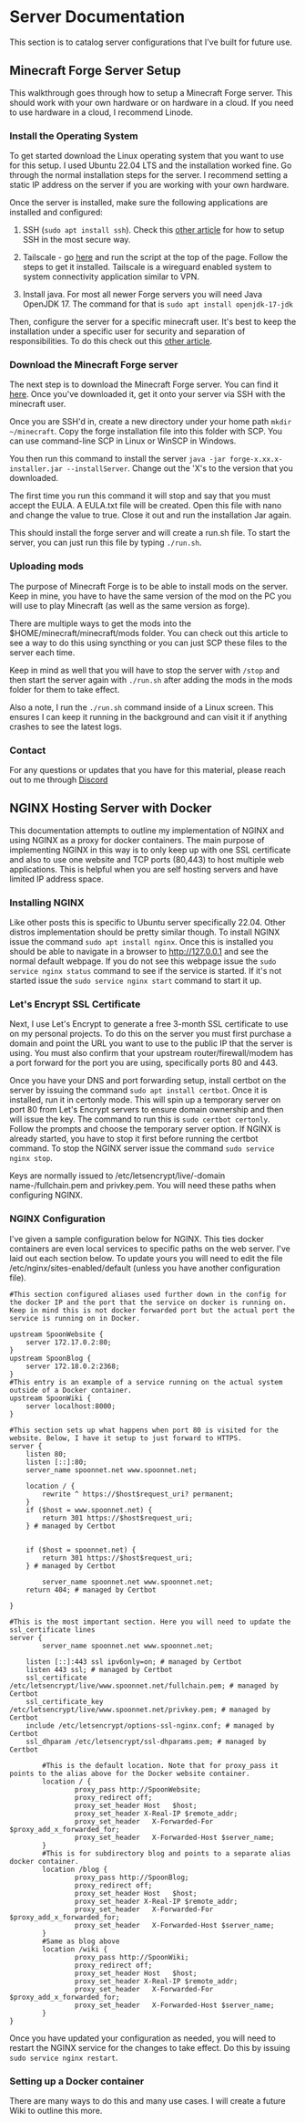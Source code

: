 # Server Documentation

This section is to catalog server configurations that I've built for future use.

## Minecraft Forge Server Setup
This walkthrough goes through how to setup a Minecraft Forge server. This should work with your own hardware or on hardware in a cloud. If you need to use hardware in a cloud, I recommend Linode.

### Install the Operating System
To get started download the Linux operating system that you want to use for this setup. I used Ubuntu 22.04 LTS and the installation worked fine. Go through the normal installation steps for the server. I recommend setting a static IP address on the server if you are working with your own hardware.

Once the server is installed, make sure the following applications are installed and configured:

1. SSH (`sudo apt install ssh`). Check this [other article](https://www.spoonnet.net/wiki/system/#ssh-configuration) for how to setup SSH in the most secure way.

2. Tailscale - go [here](https://tailscale.com/download/linux) and run the script at the top of the page. Follow the steps to get it installed. Tailscale is a wireguard enabled system to system connectivity application similar to VPN.

3. Install java. For most all newer Forge servers you will need Java OpenJDK 17. The command for that is `sudo apt install openjdk-17-jdk`

Then, configure the server for a specific minecraft user. It's best to keep the installation under a specific user for security and separation of responsibilities. To do this check out this [other article](https://www.spoonnet.net/wiki/system/#creating-a-new-user-with-super-user-privileges).

### Download the Minecraft Forge server
The next step is to download the Minecraft Forge server. You can find it [here](https://files.minecraftforge.net/net/minecraftforge/forge/). Once you've downloaded it, get it onto your server via SSH with the minecraft user.

Once you are SSH'd in, create a new directory under your home path `mkdir ~/minecraft`. Copy the forge installation file into this folder with SCP. You can use command-line SCP in Linux or WinSCP in Windows.

You then run this command to install the server `java -jar forge-x.xx.x-installer.jar --installServer`. Change out the 'X's to the version that you downloaded.

The first time you run this command it will stop and say that you must accept the EULA. A EULA.txt file will be created. Open this file with nano and change the value to true. Close it out and run the installation Jar again.

This should install the forge server and will create a run.sh file. To start the server, you can just run this file by typing `./run.sh`.

### Uploading mods
The purpose of Minecraft Forge is to be able to install mods on the server. Keep in mine, you have to have the same version of the mod on the PC you will use to play Minecraft (as well as the same version as forge). 

There are multiple ways to get the mods into the $HOME/minecraft/minecraft/mods folder. You can check out this article to see a way to do this using syncthing or you can just SCP these files to the server each time.

Keep in mind as well that you will have to stop the server with `/stop` and then start the server again with `./run.sh` after adding the mods in the mods folder for them to take effect.

Also a note, I run the `./run.sh` command inside of a Linux screen. This ensures I can keep it running in the background and can visit it if anything crashes to see the latest logs.

### Contact
For any questions or updates that you have for this material, please reach out to me through [Discord](https://discord.gg/RBBHZ5b3AE)

## NGINX Hosting Server with Docker
This documentation attempts to outline my implementation of NGINX and using NGINX as a proxy for docker containers. The main purpose of implementing NGINX in this way is to only keep up with one SSL certificate and also to use one website and TCP ports (80,443) to host multiple web applications. This is helpful when you are self hosting servers and have limited IP address space.

### Installing NGINX
Like other posts this is specific to Ubuntu server specifically 22.04. Other distros implementation should be pretty similar though. To install NGINX issue the command `sudo apt install nginx`. Once this is installed you should be able to navigate in a browser to http://127.0.0.1 and see the normal default webpage. If you do not see this webpage issue the `sudo service nginx status` command to see if the service is started. If it's not started issue the `sudo service nginx start` command to start it up.

### Let's Encrypt SSL Certificate
Next, I use Let's Encrypt to generate a free 3-month SSL certificate to use on my personal projects. To do this on the server you must first purchase a domain and point the URL you want to use to the public IP that the server is using. You must also confirm that your upstream router/firewall/modem has a port forward for the port you are using, specifically ports 80 and 443.

Once you have your DNS and port forwarding setup, install certbot on the server by issuing the command `sudo apt install certbot`. Once it is installed, run it in certonly mode. This will spin up a temporary server on port 80 from Let's Encrypt servers to ensure domain ownership and then will issue the key. The command to run this is `sudo certbot certonly`. Follow the prompts and choose the temporary server option. If NGINX is already started, you have to stop it first before running the certbot command. To stop the NGINX server issue the command `sudo service nginx stop`.

Keys are normally issued to /etc/letsencrypt/live/-domain name-/fullchain.pem and privkey.pem. You will need these paths when configuring NGINX.

### NGINX Configuration
I've given a sample configuration below for NGINX. This ties docker containers are even local services to specific paths on the web server. I've laid out each section below. To update yours you will need to edit the file /etc/nginx/sites-enabled/default (unless you have another configuration file).


    #This section configured aliases used further down in the config for the docker IP and the port that the service on docker is running on. Keep in mind this is not docker forwarded port but the actual port the service is running on in Docker.

    upstream SpoonWebsite {
        server 172.17.0.2:80;
    }
    upstream SpoonBlog {
        server 172.18.0.2:2368;
    }
    #This entry is an example of a service running on the actual system outside of a Docker container.
    upstream SpoonWiki {
        server localhost:8000;
    }

    #This section sets up what happens when port 80 is visited for the website. Below, I have it setup to just forward to HTTPS.
    server {
        listen 80;
        listen [::]:80;
        server_name spoonnet.net www.spoonnet.net;

        location / {
            rewrite ^ https://$host$request_uri? permanent;
        }
        if ($host = www.spoonnet.net) {
            return 301 https://$host$request_uri;
        } # managed by Certbot


        if ($host = spoonnet.net) {
            return 301 https://$host$request_uri;
        } # managed by Certbot

            server_name spoonnet.net www.spoonnet.net;
        return 404; # managed by Certbot

    }

    #This is the most important section. Here you will need to update the ssl_certificate lines
    server {
            server_name spoonnet.net www.spoonnet.net;

        listen [::]:443 ssl ipv6only=on; # managed by Certbot
        listen 443 ssl; # managed by Certbot
        ssl_certificate /etc/letsencrypt/live/www.spoonnet.net/fullchain.pem; # managed by Certbot
        ssl_certificate_key /etc/letsencrypt/live/www.spoonnet.net/privkey.pem; # managed by Certbot
        include /etc/letsencrypt/options-ssl-nginx.conf; # managed by Certbot
        ssl_dhparam /etc/letsencrypt/ssl-dhparams.pem; # managed by Certbot

            #This is the default location. Note that for proxy_pass it points to the alias above for the Docker website container.
            location / {
                    proxy_pass http://SpoonWebsite;
                    proxy_redirect off;
                    proxy_set_header Host   $host;
                    proxy_set_header X-Real-IP $remote_addr;
                    proxy_set_header   X-Forwarded-For $proxy_add_x_forwarded_for;
                    proxy_set_header   X-Forwarded-Host $server_name;
            }
            #This is for subdirectory blog and points to a separate alias docker container.
            location /blog {
                    proxy_pass http://SpoonBlog;
                    proxy_redirect off;
                    proxy_set_header Host   $host;
                    proxy_set_header X-Real-IP $remote_addr;
                    proxy_set_header   X-Forwarded-For $proxy_add_x_forwarded_for;
                    proxy_set_header   X-Forwarded-Host $server_name;
            }
            #Same as blog above
            location /wiki {
                    proxy_pass http://SpoonWiki;
                    proxy_redirect off;
                    proxy_set_header Host   $host;
                    proxy_set_header X-Real-IP $remote_addr;
                    proxy_set_header   X-Forwarded-For $proxy_add_x_forwarded_for;
                    proxy_set_header   X-Forwarded-Host $server_name;
            }
    }

Once you have updated your configuration as needed, you will need to restart the NGINX service for the changes to take effect. Do this by issuing `sudo service nginx restart`.

### Setting up a Docker container
There are many ways to do this and many use cases. I will create a future Wiki to outline this more.